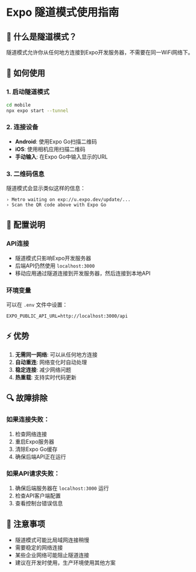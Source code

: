 # Expo 隧道模式使用指南

## 🚀 什么是隧道模式？

隧道模式允许你从任何地方连接到Expo开发服务器，不需要在同一WiFi网络下。

## 📱 如何使用

### 1. 启动隧道模式
```bash
cd mobile
npx expo start --tunnel
```

### 2. 连接设备
- **Android**: 使用Expo Go扫描二维码
- **iOS**: 使用相机应用扫描二维码
- **手动输入**: 在Expo Go中输入显示的URL

### 3. 二维码信息
隧道模式会显示类似这样的信息：
```
› Metro waiting on exp://u.expo.dev/update/...
› Scan the QR code above with Expo Go
```

## 🔧 配置说明

### API连接
- 隧道模式只影响Expo开发服务器
- 后端API仍然使用 `localhost:3000`
- 移动应用通过隧道连接到开发服务器，然后连接到本地API

### 环境变量
可以在 `.env` 文件中设置：
```
EXPO_PUBLIC_API_URL=http://localhost:3000/api
```

## ⚡ 优势

1. **无需同一网络**: 可以从任何地方连接
2. **自动重连**: 网络变化时自动处理
3. **稳定连接**: 减少网络问题
4. **热重载**: 支持实时代码更新

## 🔍 故障排除

### 如果连接失败：
1. 检查网络连接
2. 重启Expo服务器
3. 清除Expo Go缓存
4. 确保后端API正在运行

### 如果API请求失败：
1. 确保后端服务器在 `localhost:3000` 运行
2. 检查API客户端配置
3. 查看控制台错误信息

## 📝 注意事项

- 隧道模式可能比局域网连接稍慢
- 需要稳定的网络连接
- 某些企业网络可能阻止隧道连接
- 建议在开发时使用，生产环境使用其他方案 